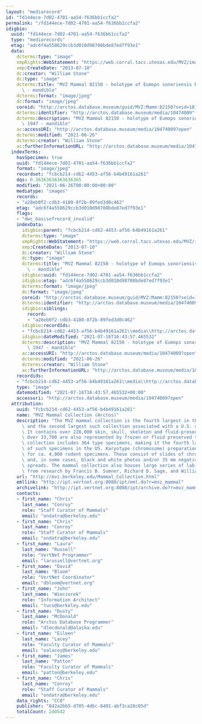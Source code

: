 ```yaml
---
layout: "mediarecord"
id: "fd144ece-7d02-4701-aa54-f636bb1ccfa2"
permalink: "/fd144ece-7d02-4701-aa54-f636bb1ccfa2"
idigbio:
  uuid: "fd144ece-7d02-4701-aa54-f636bb1ccfa2"
  type: "mediarecords"
  etag: "adc6f4a558629ccb3d010d98708bde87ed7f93e1"
  data:
    dcterms:type: "image"
    xmpRights:WebStatement: "https://web.corral.tacc.utexas.edu/MVZ/images/MVZ_img/images/jpg/img_16553.jpg"
    xmp:CreateDate: "2013-07-10"
    dc:creator: "William Stone"
    dc:type: "image"
    dcterms:title: "MVZ Mammal 82150 - holotype of Eumops sonoriensis Benson, 1947\
      \ - mandible"
    dcterms:format: "image/jpeg"
    dc:format: "image/jpeg"
    coreid: "http://arctos.database.museum/guid/MVZ:Mamm:82150?seid=1814921"
    dcterms:identifier: "http://arctos.database.museum/media/10474009"
    dcterms:description: "MVZ Mammal 82150 - holotype of Eumops sonoriensis Benson,\
      \ 1947 - mandible"
    ac:accessURI: "http://arctos.database.museum/media/10474009?open"
    dcterms:modified: "2021-06-26"
    dcterms:creator: "William Stone"
    ac:furtherInformationURL: "http://arctos.database.museum/media/10474009"
  indexTerms:
    hasSpecimen: true
    uuid: "fd144ece-7d02-4701-aa54-f636bb1ccfa2"
    format: "image/jpeg"
    recordset: "fcbcb214-cd62-4453-af56-b4b49161a261"
    dqs: 0.36363636363636365
    modified: "2021-06-26T00:00:00+00:00"
    mediatype: "images"
    records:
    - "a28eb0f2-cdb3-4180-8f2b-89fed3d0c462"
    etag: "adc6f4a558629ccb3d010d98708bde87ed7f93e1"
    flags:
    - "dwc_basisofrecord_invalid"
    indexData:
      idigbio:parent: "fcbcb214-cd62-4453-af56-b4b49161a261"
      dcterms:type: "image"
      xmpRights:WebStatement: "https://web.corral.tacc.utexas.edu/MVZ/images/MVZ_img/images/jpg/img_16553.jpg"
      xmp:CreateDate: "2013-07-10"
      dc:creator: "William Stone"
      dc:type: "image"
      dcterms:title: "MVZ Mammal 82150 - holotype of Eumops sonoriensis Benson, 1947\
        \ - mandible"
      idigbio:uuid: "fd144ece-7d02-4701-aa54-f636bb1ccfa2"
      idigbio:etag: "adc6f4a558629ccb3d010d98708bde87ed7f93e1"
      dcterms:format: "image/jpeg"
      dc:format: "image/jpeg"
      coreid: "http://arctos.database.museum/guid/MVZ:Mamm:82150?seid=1814921"
      dcterms:identifier: "http://arctos.database.museum/media/10474009"
      idigbio:siblings:
        record:
        - "a28eb0f2-cdb3-4180-8f2b-89fed3d0c462"
      idigbio:recordIds:
      - "fcbcb214-cd62-4453-af56-b4b49161a261\\media\\http://arctos.database.museum/media/10474009"
      idigbio:dateModified: "2021-07-16T16:43:57.465532"
      dcterms:description: "MVZ Mammal 82150 - holotype of Eumops sonoriensis Benson,\
        \ 1947 - mandible"
      ac:accessURI: "http://arctos.database.museum/media/10474009?open"
      dcterms:modified: "2021-06-26"
      dcterms:creator: "William Stone"
      ac:furtherInformationURL: "http://arctos.database.museum/media/10474009"
    recordids:
    - "fcbcb214-cd62-4453-af56-b4b49161a261\\media\\http://arctos.database.museum/media/10474009"
    type: "image"
    datemodified: "2021-07-16T16:43:57.465532+00:00"
    accessuri: "http://arctos.database.museum/media/10474009?open"
  attribution:
    uuid: "fcbcb214-cd62-4453-af56-b4b49161a261"
    name: "MVZ Mammal Collection (Arctos)"
    description: "The MVZ mammal collection is the fourth largest in the United States\
      \ and the second largest such collection associated with a U.S. academic institution.\
      \ It contains over 228,000 skin, skull, skeleton and fluid-preserved specimens.\
      \ Over 33,700 are also represented by frozen or fluid preserved tissues. The\
      \ collection includes 364 type specimens, making it the fourth largest collection\
      \ of such specimens in the US. Karyotype (chromosome) preparations are available\
      \ for ca. 4,000 rodent specimens. These consist of slides of chromosome preparations\
      \ and, in some cases, black and white photos and/or 35 mm negatives of chromosome\
      \ spreads. The mammal collection also houses large series of lab-raised specimens\
      \ from research by Francis B. Sumner, Richard D. Sage, and William Z. Lidicker."
    url: "http://mvz.berkeley.edu/Mammal_Collection.html"
    emllink: "http://ipt.vertnet.org:8080/ipt/eml.do?r=mvz_mammal"
    archivelink: "http://ipt.vertnet.org:8080/ipt/archive.do?r=mvz_mammal"
    contacts:
    - first_name: "Chris"
      last_name: "Conroy"
      role: "Staff Curator of Mammals"
      email: "ondatra@berkeley.edu"
    - first_name: "Chris"
      last_name: "Conroy"
      role: "Staff Curator of Mammals"
      email: "ondatra@berkeley.edu"
    - first_name: "Laura"
      last_name: "Russell"
      role: "VertNet Programmer"
      email: "larussell@vertnet.org"
    - first_name: "David"
      last_name: "Bloom"
      role: "VertNet Coordinator"
      email: "dbloom@vertnet.org"
    - first_name: "John"
      last_name: "Wieczorek"
      role: "Information Architect"
      email: "tuco@berkeley.edu"
    - first_name: "Dusty"
      last_name: "McDonald"
      role: "Arctos Database Programmer"
      email: "dlmcdonald@alaska.edu"
    - first_name: "Eileen"
      last_name: "Lacey"
      role: "Faculty Curator of Mammals"
      email: "ealacey@berkeley.edu"
    - first_name: "James"
      last_name: "Patton"
      role: "Faculty Curator of Mammals"
      email: "patton@berkeley.edu"
    - first_name: "Chris"
      last_name: "Conroy"
      role: "Staff Curator of Mammals"
      email: "ondatra@berkeley.edu"
    data_rights: "CC0"
    publisher: "842a2bb5-d705-4d6c-8401-abf3ca28c05d"
    totalCount: 240542
---
```

